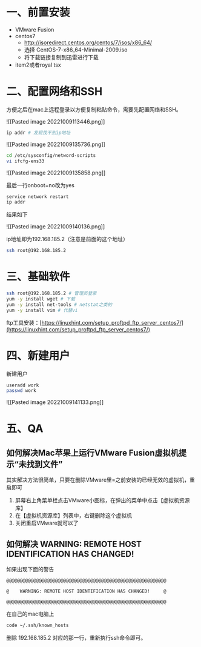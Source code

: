 

# 一、前置安装
- VMware Fusion
- centos7
	- http://isoredirect.centos.org/centos/7/isos/x86_64/
	- 选择 CentOS-7-x86_64-Minimal-2009.iso
	- 将下载链接复制到迅雷进行下载
- item2或者royal tsx

# 二、配置网络和SSH

方便之后在mac上远程登录以方便复制粘贴命令，需要先配置网络和SSH。

![[Pasted image 20221009113446.png]]

```sh
ip addr # 发现找不到ip地址
```

![[Pasted image 20221009135736.png]]

```sh
cd /etc/sysconfig/netword-scripts
vi ifcfg-ens33
```

![[Pasted image 20221009135858.png]]

最后一行onboot=no改为yes

```sh
service network restart
ip addr
```

结果如下

![[Pasted image 20221009140136.png]]

ip地址即为192.168.185.2（注意是前面的这个地址）

```sh
ssh root@192.168.185.2
```


# 三、基础软件

```sh
ssh root@192.168.185.2 # 管理员登录
yum -y install wget # 下载
yum -y install net-tools # netstat之类的
yum -y install vim # 代替vi
```

ftp工具安装：[https://linuxhint.com/setup_proftpd_ftp_server_centos7/](https://linuxhint.com/setup_proftpd_ftp_server_centos7/)

# 四、新建用户
新建用户

```sh
useradd work  
passwd work
```

![[Pasted image 20221009141133.png]]


# 五、QA

## 如何解决Mac苹果上运行VMware Fusion虚拟机提示“未找到文件”

其实解决方法很简单，只要在删除VMware里=之前安装的已经无效的虚拟机，重启即可

1. 屏幕右上角菜单栏点击VMware小图标，在弹出的菜单中点击【虚拟机资源库】
2. 在【虚拟机资源库】列表中，右键删除这个虚拟机
3. 关闭重启VMware就可以了

## 如何解决 WARNING: REMOTE HOST IDENTIFICATION HAS CHANGED!

如果出现下面的警告

```text
@@@@@@@@@@@@@@@@@@@@@@@@@@@@@@@@@@@@@@@@@@@@@@@@@@@@@@@@@@@

@    WARNING: REMOTE HOST IDENTIFICATION HAS CHANGED!     @

@@@@@@@@@@@@@@@@@@@@@@@@@@@@@@@@@@@@@@@@@@@@@@@@@@@@@@@@@@@
```

在自己的mac电脑上

```sh
code ~/.ssh/known_hosts
```

删除 192.168.185.2 对应的那一行，重新执行ssh命令即可。